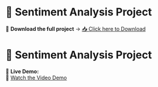 # 📂 Sentiment Analysis Project
🚀 **Download the full project** → [📥 Click here to Download](https://drive.google.com/drive/folders/10FUuNzFNMC3DEW8M6K8Gv9N36ZhMb5rf?usp=drive_link)


# 📂 Sentiment Analysis Project

🚀 **Live Demo:**  
🎥 [Watch the Video Demo](https://drive.google.com/file/d/10ifCu7rLYYFG171Mt4N0DcwhSRXLXr2n/view?usp=sharing)
